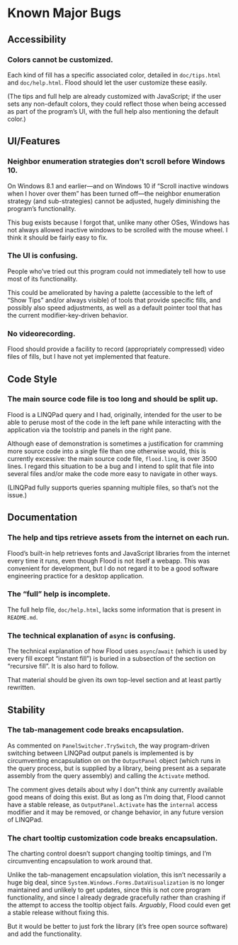 <!--
  This file is part of Flood, an interactive flood-fill visualizer.

  Copyright (C) 2021 Eliah Kagan <degeneracypressure@gmail.com>

  Permission to use, copy, modify, and/or distribute this software for any
  purpose with or without fee is hereby granted.

  THE SOFTWARE IS PROVIDED "AS IS" AND THE AUTHOR DISCLAIMS ALL WARRANTIES WITH
  REGARD TO THIS SOFTWARE INCLUDING ALL IMPLIED WARRANTIES OF MERCHANTABILITY
  AND FITNESS. IN NO EVENT SHALL THE AUTHOR BE LIABLE FOR ANY SPECIAL, DIRECT,
  INDIRECT, OR CONSEQUENTIAL DAMAGES OR ANY DAMAGES WHATSOEVER RESULTING FROM
  LOSS OF USE, DATA OR PROFITS, WHETHER IN AN ACTION OF CONTRACT, NEGLIGENCE OR
  OTHER TORTIOUS ACTION, ARISING OUT OF OR IN CONNECTION WITH THE USE OR
  PERFORMANCE OF THIS SOFTWARE.
-->

# Known Major Bugs

## Accessibility

### Colors cannot be customized.

Each kind of fill has a specific associated color, detailed in `doc/tips.html`
and `doc/help.html`. Flood should let the user customize these easily.

(The tips and full help are already customized with JavaScript; if the user
sets any non-default colors, they could reflect those when being accessed as
part of the program&rsquo;s UI, with the full help also mentioning the default
color.)

## UI/Features

### Neighbor enumeration strategies don&rsquo;t scroll before Windows 10.

On Windows 8.1 and earlier&mdash;and on Windows 10 if &ldquo;Scroll inactive
windows when I hover over them&rdquo; has been turned off&mdash;the neighbor
enumeration strategy (and sub-strategies) cannot be adjusted, hugely
diminishing the program&rsquo;s functionality.

This bug exists because I forgot that, unlike many other OSes, Windows has not
always allowed inactive windows to be scrolled with the mouse wheel. I think it
should be fairly easy to fix.

### The UI is confusing.

People who&rsquo;ve tried out this program could not immediately tell how to
use most of its functionality.

This could be ameliorated by having a palette (accessible to the left of
&ldquo;Show Tips&rdquo; and/or always visible) of tools that provide specific
fills, and possibly also speed adjustments, as well as a default pointer tool
that has the current modifier-key-driven behavior.

### No videorecording.

Flood should provide a facility to record (appropriately compressed) video
files of fills, but I have not yet implemented that feature.

## Code Style

### The main source code file is too long and should be split up.

Flood is a LINQPad query and I had, originally, intended for the user to be
able to peruse most of the code in the left pane while interacting with the
application via the toolstrip and panels in the right pane.

Although ease of demonstration is sometimes a justification for cramming more
source code into a single file than one otherwise would, this is currently
excessive: the main source code file, `flood.linq`, is over 3500 lines. I
regard this situation to be a bug and I intend to split that file into several
files and/or make the code more easy to navigate in other ways.

(LINQPad fully supports queries spanning multiple files, so that&rsquo;s not
the issue.)

## Documentation

### The help and tips retrieve assets from the internet on each run.

Flood&rsquo;s built-in help retrieves fonts and JavaScript libraries from the
internet every time it runs, even though Flood is not itself a webapp. This was
convenient for development, but I do not regard it to be a good software
engineering practice for a desktop application.

### The &ldquo;full&rdquo; help is incomplete.

The full help file, `doc/help.html`, lacks some information that is present in
`README.md`.

### The technical explanation of `async` is confusing.

The technical explanation of how Flood uses `async`/`await` (which is used by
every fill except &ldquo;instant fill&rdquo;) is buried in a subsection of the
section on &ldquo;recursive fill&rdquo;. It is also hard to follow.

That material should be given its own top-level section and at least partly
rewritten.

## Stability

### The tab-management code breaks encapsulation.

As commented on `PanelSwitcher.TrySwitch`, the way program-driven switching
between LINQPad output panels is implemented is by circumventing encapsulation
on on the `OutputPanel` object (which runs in the query process, but is
supplied by a library, being present as a separate assembly from the query
assembly) and calling the `Activate` method.

The comment gives details about why I don&rdquo;t think any currently available
good means of doing this exist. But as long as I&rsquo;m doing that, Flood
cannot have a stable release, as `OutputPanel.Activate` has the `internal`
access modifier and it may be removed, or change behavior, in any future
version of LINQPad.

### The chart tooltip customization code breaks encapsulation.

The charting control doesn&rsquo;t support changing tooltip timings, and
I&rsquo;m circumventing encapsulation to work around that.

Unlike the tab-management encapsulation violation, this isn&rsquo;t necessarily
a huge big deal, since `System.Windows.Forms.DataVisualization` is no longer
maintained and unlikely to get updates, since this is not core program
functionality, and since I already degrade gracefully rather than crashing if
the attempt to access the tooltip object fails. *Arguably*, Flood could even
get a stable release without fixing this.

But it would be better to just fork the library (it&rsquo;s free open source
software) and add the functionality.
